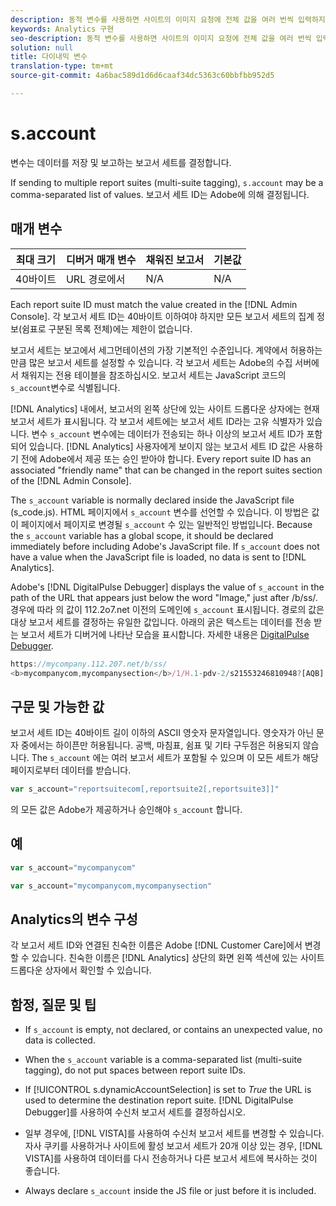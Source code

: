 ```yaml
---
description: 동적 변수를 사용하면 사이트의 이미지 요청에 전체 값을 여러 번씩 입력하지 않고도 한 변수에서 다른 변수로 값을 복사할 수 있습니다.
keywords: Analytics 구현
seo-description: 동적 변수를 사용하면 사이트의 이미지 요청에 전체 값을 여러 번씩 입력하지 않고도 한 변수에서 다른 변수로 값을 복사할 수 있습니다.
solution: null
title: 다이내믹 변수
translation-type: tm+mt
source-git-commit: 4a6bac589d1d6d6caaf34dc5363c60bbfbb952d5

---
```



# s.account

 변수는 데이터를 저장 및 보고하는 보고서 세트를 결정합니다.

If sending to multiple report suites (multi-suite tagging), `s.account` may be a comma-separated list of values. 보고서 세트 ID는 Adobe에 의해 결정됩니다.

## 매개 변수

| 최대 크기 | 디버거 매개 변수 | 채워진 보고서 | 기본값 |
|--- |--- |--- |--- |
| 40바이트 | URL 경로에서 | N/A | N/A |

Each report suite ID must match the value created in the [!DNL Admin Console]. 각 보고서 세트 ID는 40바이트 이하여야 하지만 모든 보고서 세트의 집계 정보(쉼표로 구분된 목록 전체)에는 제한이 없습니다.

보고서 세트는 보고에서 세그먼테이션의 가장 기본적인 수준입니다. 계약에서 허용하는 만큼 많은 보고서 세트를 설정할 수 있습니다. 각 보고서 세트는 Adobe의 수집 서버에서 채워지는 전용 테이블을 참조하십시오. 보고서 세트는 JavaScript 코드의 `s_account`변수로 식별됩니다. 

[!DNL Analytics] 내에서, 보고서의 왼쪽 상단에 있는 사이트 드롭다운 상자에는 현재 보고서 세트가 표시됩니다. 각 보고서 세트에는 보고서 세트 ID라는 고유 식별자가 있습니다. 변수 `s_account` 변수에는 데이터가 전송되는 하나 이상의 보고서 세트 ID가 포함되어 있습니다. [!DNL Analytics] 사용자에게 보이지 않는 보고서 세트 ID 값은 사용하기 전에 Adobe에서 제공 또는 승인 받아야 합니다. Every report suite ID has an associated "friendly name" that can be changed in the report suites section of the [!DNL Admin Console].

The `s_account` variable is normally declared inside the JavaScript file (s_code.js). HTML 페이지에서 `s_account` 변수를 선언할 수 있습니다. 이 방법은 값이 페이지에서 페이지로 변경될 `s_account` 수 있는 일반적인 방법입니다. Because the `s_account` variable has a global scope, it should be declared immediately before including Adobe's JavaScript file. If `s_account` does not have a value when the JavaScript file is loaded, no data is sent to [!DNL Analytics].

Adobe's [!DNL DigitalPulse Debugger] displays the value of `s_account` in the path of the URL that appears just below the word "Image," just after /b/ss/. 경우에 따라 의 값이 112.2o7.net 이전의 도메인에 `s_account` 표시됩니다. 경로의 값은 대상 보고서 세트를 결정하는 유일한 값입니다. 아래의 굵은 텍스트는 데이터를 전송 받는 보고서 세트가 디버거에 나타난 모습을 표시합니다. 자세한 내용은 [DigitalPulse Debugger](/help/implement/impl-testing/debugger.md).

```js
https://mycompany.112.207.net/b/ss/ 
<b>mycompanycom,mycompanysection</b>/1/H.1-pdv-2/s21553246810948?[AQB]
```

## 구문 및 가능한 값

보고서 세트 ID는 40바이트 길이 이하의 ASCII 영숫자 문자열입니다. 영숫자가 아닌 문자 중에서는 하이픈만 허용됩니다. 공백, 마침표, 쉼표 및 기타 구두점은 허용되지 않습니다. The `s_account` 에는 여러 보고서 세트가 포함될 수 있으며 이 모든 세트가 해당 페이지로부터 데이터를 받습니다.

```js
var s_account="reportsuitecom[,reportsuite2[,reportsuite3]]"
```

의 모든 값은 Adobe가 제공하거나 승인해야 `s_account` 합니다.

## 예

```js
var s_account="mycompanycom"
```

```js
var s_account="mycompanycom,mycompanysection"
```

## Analytics의 변수 구성

각 보고서 세트 ID와 연결된 친숙한 이름은 Adobe [!DNL Customer Care]에서 변경할 수 있습니다. 친숙한 이름은 [!DNL Analytics] 상단의 화면 왼쪽 섹션에 있는 사이트 드롭다운 상자에서 확인할 수 있습니다.

## 함정, 질문 및 팁

* If `s_account` is empty, not declared, or contains an unexpected value, no data is collected.
* When the `s_account` variable is a comma-separated list (multi-suite tagging), do not put spaces between report suite IDs.
* If [!UICONTROL s.dynamicAccountSelection] is set to *True* the URL is used to determine the destination report suite. [!DNL DigitalPulse Debugger]를 사용하여 수신처 보고서 세트를 결정하십시오.

* 일부 경우에, [!DNL VISTA]를 사용하여 수신처 보고서 세트를 변경할 수 있습니다. 자사 쿠키를 사용하거나 사이트에 활성 보고서 세트가 20개 이상 있는 경우, [!DNL VISTA]를 사용하여 데이터를 다시 전송하거나 다른 보고서 세트에 복사하는 것이 좋습니다.

* Always declare `s_account` inside the JS file or just before it is included.
